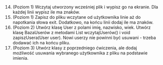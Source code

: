 14. (Poziom 1) Wczytaj utworzony wcześniej plik i wypisz go na ekranie. Dla każdej linii wypisz ile ma znaków.
15. (Poziom 1) Zapisz do pliku wczytane od użytkownika linie aż do napotkania słowa exit. Dodatkowo, na końcu linii dodaj ile ma znaków.
16. (Poziom 2) Utwórz klasę User z polami imię, nazwisko, wiek. Utwórz klasę BazaUserów z metodami List<User> wczytajUserów() i void zapiszUsera(User user). Nowi userzy nie powinni być usuwani - trzeba dodawać ich na końcu pliku.
17. (Poziom 3) Utwórz klasy z poprzedniego ćwiczenia, ale dodaj możliwość usuwania wybranego użytkownika z pliku na 
podstawie imienia.